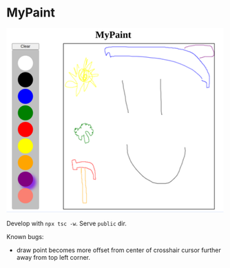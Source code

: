 # MyPaint

![](./pic.png)

Develop with `npx tsc -w`. Serve `public` dir.

Known bugs:
- draw point becomes more offset from center of crosshair cursor further away from top left corner.
